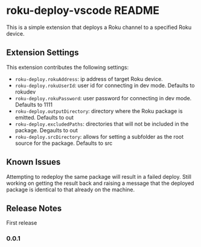 # roku-deploy-vscode README

This is a simple extension that deploys a Roku channel to a specified Roku device.


## Extension Settings

This extension contributes the following settings:

* `roku-deploy.rokuAddress`: ip address of target Roku device.
* `roku-deploy.rokuUserId`: user id for connecting in dev mode. Defaults to rokudev
* `roku-deploy.rokuPassword`: user password for connecting in dev mode. Defaults to 1111
* `roku-deploy.outputDirectory`: directory where the Roku package is emitted. Defaults to out
* `roku-deploy.excludedPaths`: directories that will not be included in the package. Degaults to out
* `roku-deploy.srcDirectory`: allows for setting a subfolder as the root source for the package. Defaults to src

## Known Issues

Attempting to redeploy the same package will result in a failed deploy. Still working on getting the result back and raising a message that the deployed package is identical to that already on the machine.

## Release Notes

First release

### 0.0.1
